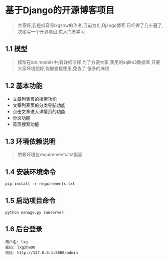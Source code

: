 # 基于Django的开源博客项目

> 大家好,我是抖音号lxgzhw的作者,目前为止,Django博客
> 已经做了几十遍了,决定写一个开源项目,供入门者学习.

## 1.1 模型
> 模型在api.models中,有详细注释
> 为了方便大家,我用的sqlite3数据库
> 只要大家环境配好,能够直接使用,免去了
> 很多的麻烦

## 1.2 基本功能
-  文章列表页的搜索功能
-  文章列表页的分类导航功能
-  点击文章进入详情页的功能
-  分页功能
-  首页搜索功能

## 1.3 环境依赖说明
> 依赖环境在requirements.txt里面

## 1.4 安装环境命令
```
pip install -r requirements.txt
```
## 1.5 启动项目命令
```
python manage.py runserver
```

## 1.6 后台登录
```
用户名: lxg
密码: lxgzhw00
地址: http://127.0.0.1:8000/admin
```